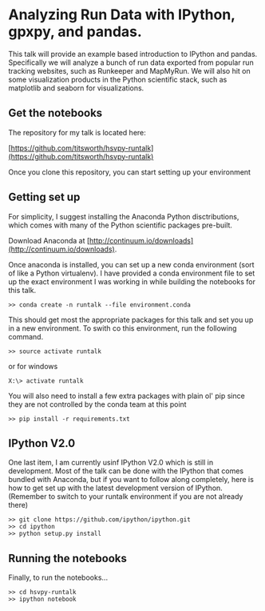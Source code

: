 # Analyzing Run Data with IPython, gpxpy, and pandas.

This talk will provide an example based introduction to IPython and pandas. Specifically we will analyze a bunch of run data exported from popular run tracking websites, such as Runkeeper and MapMyRun. We will also hit on some visualization products in the Python scientific stack, such as matplotlib and seaborn for visualizations.

## Get the notebooks

The repository for my talk is located here:

[https://github.com/titsworth/hsvpy-runtalk](https://github.com/titsworth/hsvpy-runtalk)

Once you clone this repository, you can start setting up your environment

## Getting set up

For simplicity, I suggest installing the Anaconda Python disctributions, which comes with many of the Python scientific packages pre-built. 

Download Anaconda at [http://continuum.io/downloads](http://continuum.io/downloads).

Once anaconda is installed, you can set up a new conda environment (sort of like a Python virtualenv). I have provided a conda environment file to set up the exact environment I was working in while building the notebooks for this talk.

    >> conda create -n runtalk --file environment.conda

This should get most the appropriate packages for this talk and set you up in a new environment. To swith co this environment, run the following command.

    >> source activate runtalk

or for windows

    X:\> activate runtalk

You will also need to install a few extra packages with plain ol' pip since they are not controlled by the conda team at this point

    >> pip install -r requirements.txt

## IPython V2.0

One last item, I am currently usinf IPython V2.0 which is still in development. Most of the talk can be done with the IPython that comes bundled with Anaconda, but if you want to follow along completely, here is how to get set up with the latest development version of IPython. (Remember to switch to your runtalk environment if you are not already there)

    >> git clone https://github.com/ipython/ipython.git
    >> cd ipython
    >> python setup.py install

## Running the notebooks

Finally, to run the notebooks...

    >> cd hsvpy-runtalk
    >> ipython notebook

